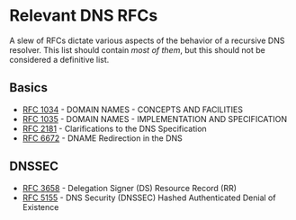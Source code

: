 # Relevant DNS RFCs

A slew of RFCs dictate various aspects of the behavior of a recursive DNS resolver.
This list should contain _most of them_, but this should not be considered a definitive
list.

## Basics

* [RFC 1034](https://www.ietf.org/rfc/rfc1034.txt) - DOMAIN NAMES - CONCEPTS AND FACILITIES
* [RFC 1035](https://www.ietf.org/rfc/rfc1035.txt) - DOMAIN NAMES - IMPLEMENTATION AND SPECIFICATION
* [RFC 2181](https://www.ietf.org/rfc/rfc2181.txt) - Clarifications to the DNS Specification
* [RFC 6672](https://www.ietf.org/rfc/rfc6672.txt) - DNAME Redirection in the DNS

## DNSSEC

* [RFC 3658](https://www.ietf.org/rfc/rfc3658.txt) - Delegation Signer (DS) Resource Record (RR)
* [RFC 5155](https://www.ietf.org/rfc/rfc5155.txt) - DNS Security (DNSSEC) Hashed Authenticated Denial of Existence
